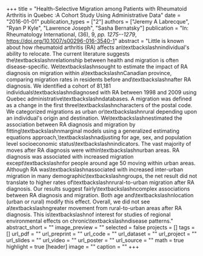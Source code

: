 +++
title = "Health-Selective Migration among Patients with Rheumatoid Arthritis in Quebec :A Cohort Study Using Administrative Data"
date = "2016-01-01"
publication_types = ["2"]
authors = ["Jeremy A Labrecque", "Ryan P Kyle", "Lawrence Joseph", "Sasha Bernatsky"]
publication = "In: Rheumatology International, (36), 9, _pp. 1275--1279_, https://doi.org/10.1007/s00296-016-3540-1"
abstract = "Little is known about how rheumatoid arthritis (RA) affects an\\textbackslashnindividual's ability to relocate. The current literature suggests the\\textbackslashnrelationship between health and migration is often disease-specific. We\\textbackslashnsought to estimate the impact of RA diagnosis on migration within a\\textbackslashnCanadian province, comparing migration rates in residents before and\\textbackslashnafter RA diagnosis. We identified a cohort of 81,181 individuals\\textbackslashndiagnosed with RA between 1998 and 2009 using Quebec administrative\\textbackslashndatabases. A migration was defined as a change in the first three\\textbackslashncharacters of the postal code. We categorized migrations as urban or\\textbackslashnrural depending upon an individual's origin and destination. We\\textbackslashnestimated the association between RA diagnosis and migration by fitting\\textbackslashnmarginal models using a generalized estimating equations approach,\\textbackslashnadjusting for age, sex, and population level socioeconomic status\\textbackslashnindicators. The vast majority of moves after RA diagnosis were within\\textbackslashnurban areas. RA diagnosis was associated with increased migration except\\textbackslashnfor people around age 50 moving within urban areas. Although RA was\\textbackslashnassociated with increased inter-urban migration in many demographic\\textbackslashngroups, the net result did not translate to higher rates of\\textbackslashnrural-to-urban migration after RA diagnosis. Our results suggest fairly\\textbackslashncomplex associations between RA diagnosis and migration. Both age and\\textbackslashnlocation (urban or rural) modify this effect. Overall, we did not see a\\textbackslashngreater movement from rural-to-urban areas after RA diagnosis. This is\\textbackslashnof interest for studies of regional environmental effects on chronic\\textbackslashndisease patterns."
abstract_short = ""
image_preview = ""
selected = false
projects = []
tags = []
url_pdf = ""
url_preprint = ""
url_code = ""
url_dataset = ""
url_project = ""
url_slides = ""
url_video = ""
url_poster = ""
url_source = ""
math = true
highlight = true
[header]
image = ""
caption = ""
+++
